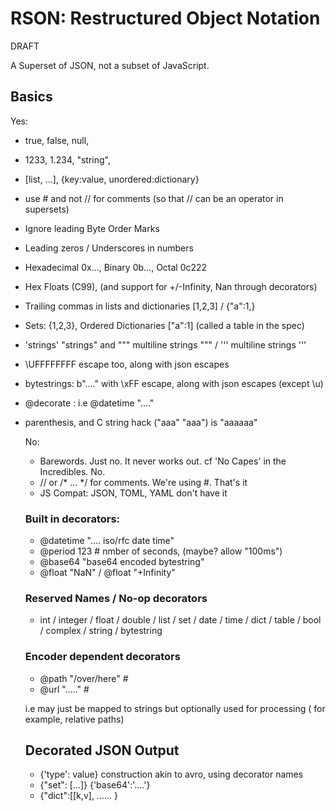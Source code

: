 # RSON: Restructured Object Notation

DRAFT

A Superset of JSON, not a subset of JavaScript.

## Basics

Yes:

- true, false, null, 
- 1233, 1.234, "string",
- [list, ...], {key:value, unordered:dictionary}

- use # and not // for comments (so that // can be an operator in supersets)

- Ignore leading Byte Order Marks
- Leading zeros / Underscores in numbers
- Hexadecimal 0x..., Binary 0b..., Octal 0c222
- Hex Floats (C99), (and support for +/-Infinity, Nan through decorators)

- Trailing commas in lists and dictionaries [1,2,3] / {"a":1,}
- Sets: {1,2,3}, Ordered Dictionaries ["a":1] (called a table in the spec)

- 'strings' "strings" and """ multiline strings """ / ''' multiline strings '''
- \UFFFFFFFF escape too, along with json escapes

- bytestrings: b"...." with \xFF escape, along with json escapes (except \u)
- @decorate <object>:  i.e @datetime "...."
- parenthesis, and C string hack ("aaa" "aaa") is "aaaaaa"

No:

- Barewords. Just no. It never works out. cf 'No Capes' in the Incredibles. No.
- // or /* ... */ for comments. We're using #. That's it
- JS Compat: JSON, TOML, YAML don't have it 

### Built in decorators:

- @datetime ".... iso/rfc date time"
- @period 123 # nmber of seconds, (maybe? allow "100ms")
- @base64 "base64 encoded bytestring"
- @float "NaN" / @float "+Infinity"

### Reserved Names / No-op decorators

- int / integer / float / double / list / set / date / time / dict / table /
  bool / complex / string / bytestring

### Encoder dependent decorators

- @path "/over/here" # 
- @url "....." # 

i.e may just be mapped to strings but optionally used for processing (
    for example, relative paths)

## Decorated JSON Output

- {'type': value} construction akin to avro, using decorator names
- {"set": [...]} {'base64':'....'}
- {"dict":[[k,v], ...... }



